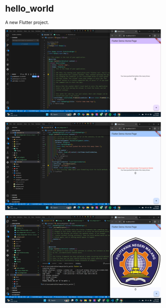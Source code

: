 # hello_world

A new Flutter project.

![Screenshot hello_world](img/01.png)

![Screenshot text widget](img/02.png)

![Screenshot image widget](img/03.png)